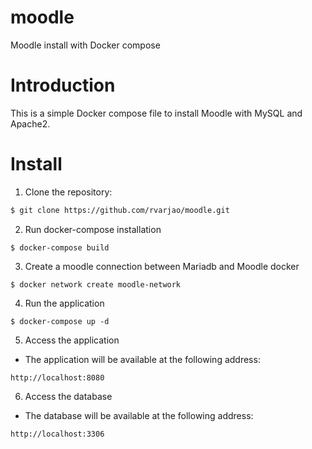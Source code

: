 # moodle

Moodle install with Docker compose


# Introduction

This is a simple Docker compose file to install Moodle with MySQL and Apache2.

# Install

1. Clone the repository:

```bash
$ git clone https://github.com/rvarjao/moodle.git
```

2. Run docker-compose installation

```
$ docker-compose build
```

3. Create a moodle connection between Mariadb and Moodle docker
```
$ docker network create moodle-network
```

4. Run the application

```
$ docker-compose up -d
```

5. Access the application

* The application will be available at the following address:

```
http://localhost:8080
```

6. Access the database

* The database will be available at the following address:

```
http://localhost:3306
```

